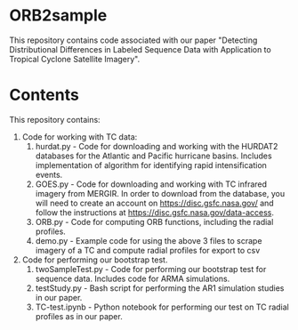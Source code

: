 # ORB2sample

This repository contains code associated with our paper "Detecting Distributional Differences in Labeled Sequence Data with Application to Tropical Cyclone Satellite Imagery".

# Contents

This repository contains:
1. Code for working with TC data:
    1. hurdat.py - Code for downloading and working with the HURDAT2 databases for the Atlantic and Pacific hurricane basins. Includes implementation of algorithm for identifying rapid intensification events.
    2. GOES.py - Code for downloading and working with TC infrared imagery from MERGIR. In order to download from the database, you will need to create an account on https://disc.gsfc.nasa.gov/ and follow the instructions at https://disc.gsfc.nasa.gov/data-access.
    3. ORB.py - Code for computing ORB functions, including the radial profiles.
    4. demo.py - Example code for using the above 3 files to scrape imagery of a TC and compute radial profiles for export to csv
2. Code for performing our bootstrap test.
    1. twoSampleTest.py - Code for performing our bootstrap test for sequence data. Includes code for ARMA simulations.
    2. testStudy.py - Bash script for performing the AR1 simulation studies in our paper.
    3. TC-test.ipynb - Python notebook for performing our test on TC radial profiles as in our paper.
